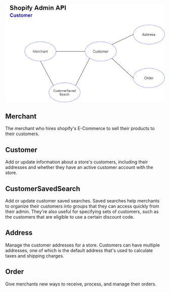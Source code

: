 <img src="Spotify Customer API - Domain Discovery.png">

<div>
  <h2>Merchant</h2>
  The merchant who hires shopify's E-Commerce to sell their products to their customers.
</div>

<div>
  <h2>Customer</h2>
  Add or update information about a store's customers, including their addresses and whether they have an active customer account with the store.
</div>

<div>
  <h2>CustomerSavedSearch</h2>
  Add or update customer saved searches. Saved searches help merchants to organize their customers into groups that they can access quickly from their admin. They're also useful for specifying sets of customers, such as the customers that are eligible to use a certain discount code.
</div>

<div>
  <h2>Address</h2>
  Manage the customer addresses for a store. Customers can have multiple addresses, one of which is the default address that's used to calculate taxes and shipping charges.
</div>

<div>
  <h2>Order</h2>
  Give merchants new ways to receive, process, and manage their orders.
</div>



